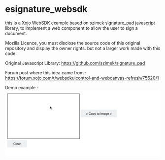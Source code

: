 # esignature_websdk
this is a Xojo WebSDK example based on szimek signature_pad javascript library, 
to implement a web component to allow the user to sign a document.

Mozilla Licence, you must disclose the source code of this original repository
and display the owner rights. but not a larger work made with this code.

Original Javascript Library:
https://github.com/szimek/signature_pad

Forum post where this idea came from :
https://forum.xojo.com/t/websdkuicontrol-and-webcanvas-refresh/75620/1

Demo example :
![esignature_demo.gif](/esignature_demo.gif)
